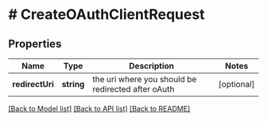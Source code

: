 # # CreateOAuthClientRequest

## Properties

Name | Type | Description | Notes
------------ | ------------- | ------------- | -------------
**redirectUri** | **string** | the uri where you should be redirected after oAuth | [optional]

[[Back to Model list]](../../README.md#models) [[Back to API list]](../../README.md#endpoints) [[Back to README]](../../README.md)
